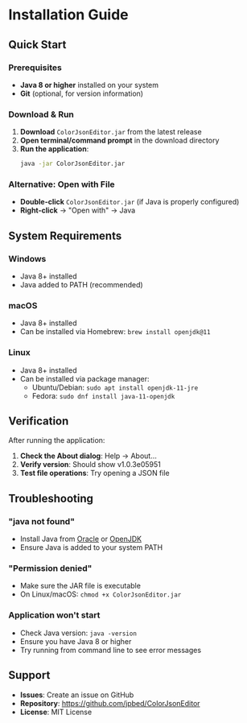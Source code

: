 # Installation Guide

## Quick Start

### Prerequisites
- **Java 8 or higher** installed on your system
- **Git** (optional, for version information)

### Download & Run

1. **Download** `ColorJsonEditor.jar` from the latest release
2. **Open terminal/command prompt** in the download directory
3. **Run the application**:
   ```bash
   java -jar ColorJsonEditor.jar
   ```

### Alternative: Open with File
- **Double-click** `ColorJsonEditor.jar` (if Java is properly configured)
- **Right-click** → "Open with" → Java

## System Requirements

### Windows
- Java 8+ installed
- Java added to PATH (recommended)

### macOS
- Java 8+ installed
- Can be installed via Homebrew: `brew install openjdk@11`

### Linux
- Java 8+ installed
- Can be installed via package manager:
  - Ubuntu/Debian: `sudo apt install openjdk-11-jre`
  - Fedora: `sudo dnf install java-11-openjdk`

## Verification

After running the application:
1. **Check the About dialog**: Help → About…
2. **Verify version**: Should show v1.0.3e05951
3. **Test file operations**: Try opening a JSON file

## Troubleshooting

### "java not found"
- Install Java from [Oracle](https://www.oracle.com/java/technologies/downloads/) or [OpenJDK](https://adoptium.net/)
- Ensure Java is added to your system PATH

### "Permission denied"
- Make sure the JAR file is executable
- On Linux/macOS: `chmod +x ColorJsonEditor.jar`

### Application won't start
- Check Java version: `java -version`
- Ensure you have Java 8 or higher
- Try running from command line to see error messages

## Support

- **Issues**: Create an issue on GitHub
- **Repository**: https://github.com/jpbed/ColorJsonEditor
- **License**: MIT License


